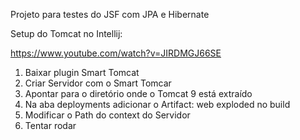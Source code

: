 Projeto para testes do JSF com JPA e Hibernate


Setup do Tomcat no Intellij: 

https://www.youtube.com/watch?v=JIRDMGJ66SE

1. Baixar plugin Smart Tomcat
2. Criar Servidor com o Smart Tomcar
3. Apontar para o diretório onde o Tomcat 9 está extraído
4. Na aba deployments adicionar o Artifact: web exploded no build
5. Modificar o Path do context do Servidor
6. Tentar rodar